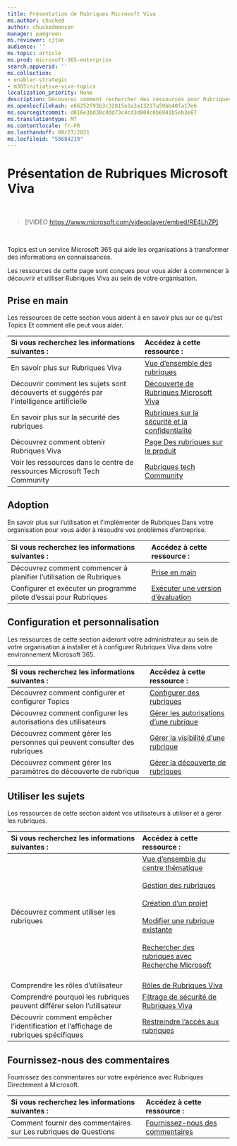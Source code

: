 ```yaml
---
title: Présentation de Rubriques Microsoft Viva
ms.author: chucked
author: chuckedmonson
manager: pamgreen
ms.reviewer: cjtan
audience: ''
ms.topic: article
ms.prod: microsoft-365-enterprise
search.appverid: ''
ms.collection:
- enabler-strategic
- m365initiative-viva-topics
localization_priority: None
description: Découvrez comment rechercher des ressources pour Rubriques Microsoft Viva.
ms.openlocfilehash: e66252f93b3c32815e3a3a13217a59bb40fa17e6
ms.sourcegitcommit: d016e3bd30c0dd73c4cd3d804c0b6941b5eb3e87
ms.translationtype: MT
ms.contentlocale: fr-FR
ms.lasthandoff: 08/27/2021
ms.locfileid: "58684219"
---
```

# <a name="introduction-to-microsoft-viva-topics"></a>Présentation de Rubriques Microsoft Viva

</br>

> [!VIDEO https://www.microsoft.com/videoplayer/embed/RE4LhZP]  

</br>


Topics est un service Microsoft 365 qui aide les organisations à transformer des informations en connaissances.

Les ressources de cette page sont conçues pour vous aider à commencer à découvrir et utiliser Rubriques Viva au sein de votre organisation.

## <a name="get-started"></a>Prise en main

Les ressources de cette section vous aident à en savoir plus sur ce qu’est Topics Et comment elle peut vous aider.

| Si vous recherchez les informations suivantes : | Accédez à cette ressource : |
|:-----|:-----|
|En savoir plus sur Rubriques Viva|[Vue d’ensemble des rubriques](topic-experiences-overview.md)|
|Découvrir comment les sujets sont découverts et suggérés par l’intelligence artificielle|[Découverte de Rubriques Microsoft Viva](topic-experiences-discovery.md)|
|En savoir plus sur la sécurité des rubriques|[Rubriques sur la sécurité et la confidentialité](topic-experiences-security-privacy.md)|
|Découvrez comment obtenir Rubriques Viva|[Page Des rubriques sur le produit](https://www.microsoft.com/microsoft-viva/topics?activetab=pivot%3aoverviewtab)|
|Voir les ressources dans le centre de ressources Microsoft Tech Community|[Rubriques tech Community](https://resources.techcommunity.microsoft.com/viva-topics/)|


## <a name="adoption"></a>Adoption

En savoir plus sur l’utilisation et l’implémenter de Rubriques Dans votre organisation pour vous aider à résoudre vos problèmes d’entreprise. 

| Si vous recherchez les informations suivantes : | Accédez à cette ressource : |
|:-----|:-----|
|Découvrez comment commencer à planifier l’utilisation de Rubriques |[Prise en main](topics-adoption-getstarted.md)|  
|Configurer et exécuter un programme pilote d’essai pour Rubriques |[Exécuter une version d’évaluation](trial-topics.md)|

## <a name="set-up-and-administration"></a>Configuration et personnalisation

Les ressources de cette section aideront votre administrateur au sein de votre organisation à installer et à configurer Rubriques Viva dans votre environnement Microsoft 365.

| Si vous recherchez les informations suivantes : | Accédez à cette ressource : |
|:-----|:-----|
|Découvrez comment configurer et configurer Topics|[Configurer des rubriques](set-up-topic-experiences.md)|
|Découvrez comment configurer les autorisations des utilisateurs|[Gérer les autorisations d’une rubrique](topic-experiences-user-permissions.md)|
|Découvrez comment gérer les personnes qui peuvent consulter des rubriques|[Gérer la visibilité d’une rubrique](topic-experiences-knowledge-rules.md)|
|Découvrez comment gérer les paramètres de découverte de rubrique|[Gérer la découverte de rubriques](topic-experiences-discovery.md)|

## <a name="work-with-topics"></a>Utiliser les sujets

Les ressources de cette section aident vos utilisateurs à utiliser et à gérer les rubriques.

| Si vous recherchez les informations suivantes : | Accédez à cette ressource : |
|:-----|:-----|
|Découvrez comment utiliser les rubriques|[Vue d’ensemble du centre thématique](topic-center-overview.md)<br><br>[Gestion des rubriques](manage-topics.md)<br><br>[Création d’un projet](create-a-topic.md)<br><br>[Modifier une rubrique existante](edit-a-topic.md)<br><br>[Rechercher des rubriques avec Recherche Microsoft](search.md)<br><br>|
|Comprendre les rôles d’utilisateur|[Rôles de Rubriques Viva](topic-experiences-roles.md)|
|Comprendre pourquoi les rubriques peuvent différer selon l’utilisateur|[Filtrage de sécurité de Rubriques Viva](topic-experiences-security-trimming.md)|
|Découvrir comment empêcher l’identification et l’affichage de rubriques spécifiques|[Restreindre l’accès aux rubriques](restrict-access-to-topics.md)|

## <a name="provide-us-feedback"></a>Fournissez-nous des commentaires

Fournissez des commentaires sur votre expérience avec Rubriques Directement à Microsoft.

| Si vous recherchez les informations suivantes : | Accédez à cette ressource : |
|:-----|:-----|
|Comment fournir des commentaires sur Les rubriques de Questions|[Fournissez-nous des commentaires](topic-experiences-overview.md#provide-us-feedback)|


